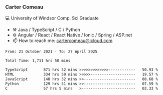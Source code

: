 ### Carter Comeau

💻 University of Windsor Comp. Sci Graduate

- ⚒️ Java / TypeScript / C / Python
- ⚙️ Angular / React / React Native / Ionic / Spring / ASP.net
- 📫 How to reach me: cartercomeau@icloud.com

<!--START_SECTION:waka-->

```txt
From: 21 October 2021 - To: 27 April 2025

Total Time: 1,711 hrs 50 mins

TypeScript       871 hrs 52 mins >>>>>>>>>>>>>------------   50.93 %
HTML             334 hrs 59 mins >>>>>--------------------   19.57 %
JavaScript       148 hrs 32 mins >>-----------------------   08.68 %
Python           129 hrs 51 mins >>-----------------------   07.59 %
C                57 hrs 5 mins   >------------------------   03.33 %
```

<!--END_SECTION:waka-->
